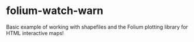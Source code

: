 # folium-watch-warn
Basic example of working with shapefiles and the Folium plotting library for HTML interactive maps!
